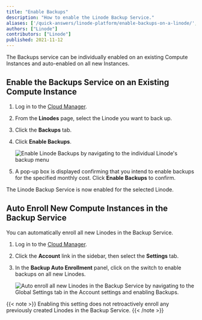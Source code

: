 ```yaml
---
title: "Enable Backups"
description: "How to enable the Linode Backup Service."
aliases: ['/quick-answers/linode-platform/enable-backups-on-a-linode/', '/guides/enable-backups-on-a-linode/']
authors: ["Linode"]
contributors: ["Linode"]
published: 2021-11-12
---
```


The Backups service can be individually enabled on an existing Compute Instances and auto-enabled on all new Instances.

## Enable the Backups Service on an Existing Compute Instance

1.  Log in to the [Cloud Manager](https://cloud.linode.com).

1.  From the **Linodes** page, select the Linode you want to back up.

1.  Click the **Backups** tab.

1.  Click **Enable Backups**.

    ![Enable Linode Backups by navigating to the individual Linode's backup menu](enable-backups.png)

1.  A pop-up box is displayed confirming that you intend to enable backups for the specified monthly cost. Click **Enable Backups** to confirm.

The Linode Backup Service is now enabled for the selected Linode.

## Auto Enroll New Compute Instances in the Backup Service

You can automatically enroll all new Linodes in the Backup Service.

1.  Log in to the [Cloud Manager](https://cloud.linode.com).

1.  Click the **Account** link in the sidebar, then select the **Settings** tab.

1.  In the **Backup Auto Enrollment** panel, click on the switch to enable backups on all new Linodes.

    ![Auto enroll all new Linodes in the Backup Service by navigating to the Global Settings tab in the Account settings and enabling Backups.](auto-enroll-in-backups.png)

{{< note >}}
Enabling this setting does not retroactively enroll any previously created Linodes in the Backup Service.
{{< /note >}}